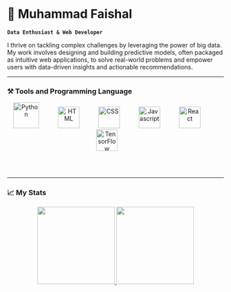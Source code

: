 # 🤔 Muhammad Faishal

**`Data Enthusiast & Web Developer`**

I thrive on tackling complex challenges by leveraging the power of big data. My work involves designing and building predictive models, often packaged as intuitive web applications, to solve real-world problems and empower users with data-driven insights and actionable recommendations.

***

### <div align="left">⚒️ Tools and Programming Language</div>

<div align="center">
  <img alt="Python" width="60px" style="padding-right:40px;" src="https://icongr.am/devicon/python-original.svg?size=128&color=currentColor"/>
  <img alt="HTML" width="50px" style="padding-right:40px;" src="https://icongr.am/devicon/html5-original.svg?size=128&color=currentColor"/>
  <img alt="CSS" width="50px" style="padding-right:40px;" src="https://icongr.am/devicon/css3-original.svg?size=128&color=currentColor"/>
  <img alt="Javascript" width="50px" style="padding-right:40px;" src="https://icongr.am/devicon/javascript-original.svg?size=128&color=currentColor"/>
  <img alt="React" width="50px" style="padding-right:40px;" src="https://icongr.am/devicon/react-original.svg?size=128&color=currentColor"/>
  <img alt="TensorFlow" width="50px" style="padding-right:40px;" src="https://github.com/user-attachments/assets/01481f36-84b0-432d-a762-570a044e733d"/>
</div>

<br><br>
***

### 📈 My Stats
<p align="center">
<a href="https://github.com/ishala">
  <img height="180em" src="https://github-readme-stats-eight-theta.vercel.app/api?username=ishala&show_icons=true&theme=algolia&include_all_commits=true&count_private=true"/>
  <img height="180em" src="https://github-readme-stats-eight-theta.vercel.app/api/top-langs/?username=ishala&layout=compact&langs_count=8&theme=algolia"/>
</a>
</p>

